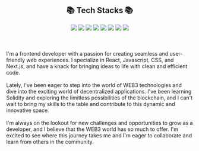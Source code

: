 <br><br><div align=center><h2>📚 Tech Stacks 📚</h2></div>
<div align=center> 
<img src="https://img.shields.io/badge/python-3776AB?style=for-the-badge&logo=python&logoColor=white"> 
<img src="https://img.shields.io/badge/html5-E34F26?style=for-the-badge&logo=html5&logoColor=white"> 
  <img src="https://img.shields.io/badge/css-1572B6?style=for-the-badge&logo=css3&logoColor=white"> 
  <img src="https://img.shields.io/badge/javascript-F7DF1E?style=for-the-badge&logo=javascript&logoColor=black"> 
  <img src="https://img.shields.io/badge/jquery-0769AD?style=for-the-badge&logo=jquery&logoColor=white">
<img src="https://img.shields.io/badge/mysql-4479A1?style=for-the-badge&logo=mysql&logoColor=white"> 
<img src="https://img.shields.io/badge/react-61DAFB?style=for-the-badge&logo=react&logoColor=black"> 
 <img src="https://img.shields.io/badge/node.js-339933?style=for-the-badge&logo=Node.js&logoColor=white">
<br><br>
</div>
<br><br>
I'm a frontend developer with a passion for creating seamless and user-friendly web experiences. I specialize in React, Javascript, CSS, and Next.js, and have a knack for bringing ideas to life with clean and efficient code.
<br><br>
Lately, I've been eager to step into the world of WEB3 technologies and dive into the exciting world of decentralized applications. I've been learning Solidity and exploring the limitless possibilities of the blockchain, and I can't wait to bring my skills to the table and contribute to this dynamic and innovative space.
<br><br>
I'm always on the lookout for new challenges and opportunities to grow as a developer, and I believe that the WEB3 world has so much to offer. I'm excited to see where this journey takes me and I'm eager to collaborate and learn from others in the community.
<br><br>
